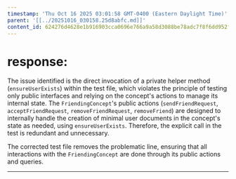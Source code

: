 ```yaml
---
timestamp: 'Thu Oct 16 2025 03:01:58 GMT-0400 (Eastern Daylight Time)'
parent: '[[../20251016_030158.25d8abfc.md]]'
content_id: 624276d4628e1b916903cca0696e766a9a58d3088be78adc7f8f6dd952f5429e
---
```


# response:

The issue identified is the direct invocation of a private helper method (`ensureUserExists`) within the test file, which violates the principle of testing only public interfaces and relying on the concept's actions to manage its internal state. The `FriendingConcept`'s public actions (`sendFriendRequest`, `acceptFriendRequest`, `removeFriendRequest`, `removeFriend`) are designed to internally handle the creation of minimal user documents in the concept's state as needed, using `ensureUserExists`. Therefore, the explicit call in the test is redundant and unnecessary.

The corrected test file removes the problematic line, ensuring that all interactions with the `FriendingConcept` are done through its public actions and queries.

***
